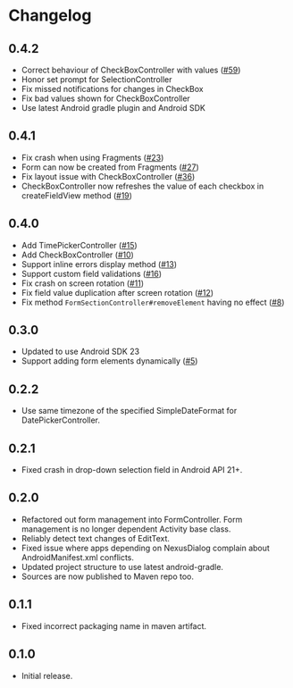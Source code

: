 Changelog
=========

0.4.2
-----
* Correct behaviour of CheckBoxController with values ([#59](https://github.com/dkharrat/NexusDialog/pull/59))
* Honor set prompt for SelectionController
* Fix missed notifications for changes in CheckBox
* Fix bad values shown for CheckBoxController
* Use latest Android gradle plugin and Android SDK

0.4.1
-----
* Fix crash when using Fragments ([#23](https://github.com/dkharrat/NexusDialog/pull/23))
* Form can now be created from Fragments ([#27](https://github.com/dkharrat/NexusDialog/pull/27))
* Fix layout issue with CheckBoxController ([#36](https://github.com/dkharrat/NexusDialog/pull/36))
* CheckBoxController now refreshes the value of each checkbox in createFieldView method ([#19](https://github.com/dkharrat/NexusDialog/issues/19))

0.4.0
-----
* Add TimePickerController ([#15](https://github.com/dkharrat/NexusDialog/pull/15))
* Add CheckBoxController ([#10](https://github.com/dkharrat/NexusDialog/pull/10))
* Support inline errors display method ([#13](https://github.com/dkharrat/NexusDialog/pull/13))
* Support custom field validations ([#16](https://github.com/dkharrat/NexusDialog/pull/16))
* Fix crash on screen rotation ([#11](https://github.com/dkharrat/NexusDialog/issues/11))
* Fix field value duplication after screen rotation ([#12](https://github.com/dkharrat/NexusDialog/issues/12))
* Fix method `FormSectionController#removeElement` having no effect ([#8](https://github.com/dkharrat/NexusDialog/issues/8))

0.3.0
-----
* Updated to use Android SDK 23
* Support adding form elements dynamically ([#5](https://github.com/dkharrat/NexusDialog/issues/5))

0.2.2
-----
* Use same timezone of the specified SimpleDateFormat for DatePickerController.

0.2.1
-----
* Fixed crash in drop-down selection field in Android API 21+.

0.2.0
-----
* Refactored out form management into FormController. Form management is no longer dependent Activity base class.
* Reliably detect text changes of EditText.
* Fixed issue where apps depending on NexusDialog complain about AndroidManifest.xml conflicts.
* Updated project structure to use latest android-gradle.
* Sources are now published to Maven repo too.

0.1.1
-----
* Fixed incorrect packaging name in maven artifact.

0.1.0
-----
* Initial release.
